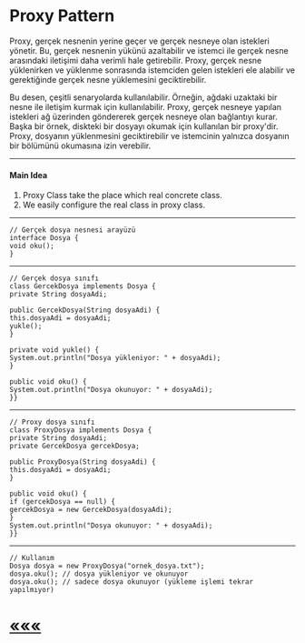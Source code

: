 # Proxy Pattern
Proxy, gerçek nesnenin yerine geçer ve gerçek nesneye olan istekleri yönetir. Bu, gerçek nesnenin yükünü azaltabilir ve istemci ile gerçek nesne arasındaki iletişimi daha verimli hale getirebilir. Proxy, gerçek nesne yüklenirken ve yüklenme sonrasında istemciden gelen istekleri ele alabilir ve gerektiğinde gerçek nesne yüklemesini geciktirebilir.

Bu desen, çeşitli senaryolarda kullanılabilir. Örneğin, ağdaki uzaktaki bir nesne ile iletişim kurmak için kullanılabilir. Proxy, gerçek nesneye yapılan istekleri ağ üzerinden göndererek gerçek nesneye olan bağlantıyı kurar. Başka bir örnek, diskteki bir dosyayı okumak için kullanılan bir proxy'dir. Proxy, dosyanın yüklenmesini geciktirebilir ve istemcinin yalnızca dosyanın bir bölümünü okumasına izin verebilir.
***
#### Main Idea
1) Proxy Class take the place which real concrete class.
2) We easily configure the real class in proxy class. 

****
    // Gerçek dosya nesnesi arayüzü
    interface Dosya {
    void oku();
    }
***

    // Gerçek dosya sınıfı
    class GercekDosya implements Dosya {
    private String dosyaAdi;

    public GercekDosya(String dosyaAdi) {
    this.dosyaAdi = dosyaAdi;
    yukle();
    }

    private void yukle() {
    System.out.println("Dosya yükleniyor: " + dosyaAdi);
    }

    public void oku() {
    System.out.println("Dosya okunuyor: " + dosyaAdi);
    }}
***
    // Proxy dosya sınıfı
    class ProxyDosya implements Dosya {
    private String dosyaAdi;
    private GercekDosya gercekDosya;

    public ProxyDosya(String dosyaAdi) {
    this.dosyaAdi = dosyaAdi;
    }

    public void oku() {
    if (gercekDosya == null) {
    gercekDosya = new GercekDosya(dosyaAdi);
    }
    System.out.println("Dosya okunuyor: " + dosyaAdi);
    }}
***
    // Kullanım
    Dosya dosya = new ProxyDosya("ornek_dosya.txt");
    dosya.oku(); // dosya yükleniyor ve okunuyor
    dosya.oku(); // sadece dosya okunuyor (yükleme işlemi tekrar yapılmıyor)


# [«««](https://github.com/MedetHasanUgurlu/Design-Patterns)
